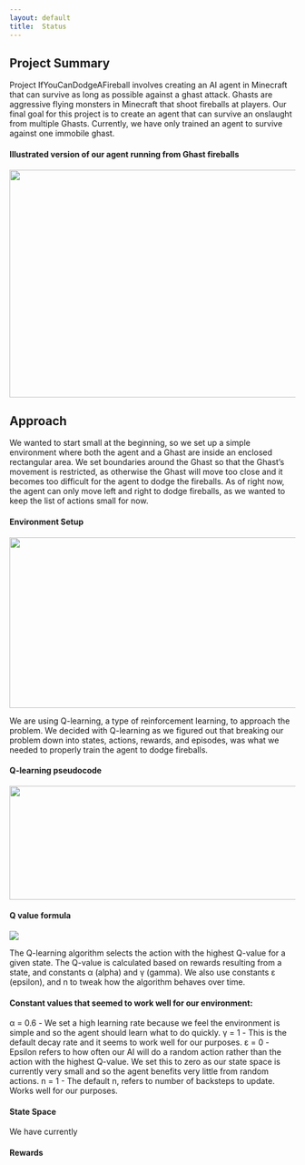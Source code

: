 ```yaml
---
layout: default
title:  Status
---
```


## Project Summary
Project IfYouCanDodgeAFireball involves creating an AI agent in Minecraft that can survive as long as possible against a ghast attack. Ghasts are aggressive flying monsters in Minecraft that shoot fireballs at players. Our final goal for this project is to create an agent that can survive an onslaught from multiple Ghasts. Currently, we have only trained an agent to survive against one immobile ghast.
 
#### Illustrated version of our agent running from Ghast fireballs
<img src="http://i.imgur.com/Mt1oxS9.jpg" width="600" height="400"/>
 
## Approach
We wanted to start small at the beginning, so we set up a simple environment where both the agent and a Ghast are inside an enclosed rectangular area. We set boundaries around the Ghast so that the Ghast’s movement is restricted, as otherwise the Ghast will move too close and it becomes too difficult for the agent to dodge the fireballs. As of right now, the agent can only move left and right to dodge fireballs, as we wanted to keep the list of actions small for now.

#### Environment Setup
<img src="http://i.imgur.com/7fP5THM.png" width="600" height="300"/>

We are using Q-learning, a type of reinforcement learning, to approach the problem. We decided with Q-learning as we figured out that breaking our problem down into states, actions, rewards, and episodes, was what we needed to properly train the agent to dodge fireballs.
 
#### Q-learning pseudocode
<img src="http://i.imgur.com/oi6jv72.png" width="670" height="200"/>
 
#### Q value formula
<img src="http://i.imgur.com/eAyNfY1.png"/>
 
The Q-learning algorithm selects the action with the highest Q-value for a given state. The Q-value is calculated based on rewards resulting from a state, and constants α (alpha) and γ (gamma). We also use constants ε (epsilon), and n to tweak how the algorithm behaves over time.

#### Constant values that seemed to work well for our environment:
α = 0.6 - We set a high learning rate because we feel the environment is simple and so the agent should learn what to do quickly.
γ = 1 - This is the default decay rate and it seems to work well for our purposes.
ε = 0 - Epsilon refers to how often our AI will do a random action rather than the action with the highest Q-value. We set this to zero as our state space is currently very small and so the agent benefits very little from random actions.
n = 1 - The default n, refers to number of backsteps to update. Works well for our purposes.

#### State Space
We have currently 

#### Rewards